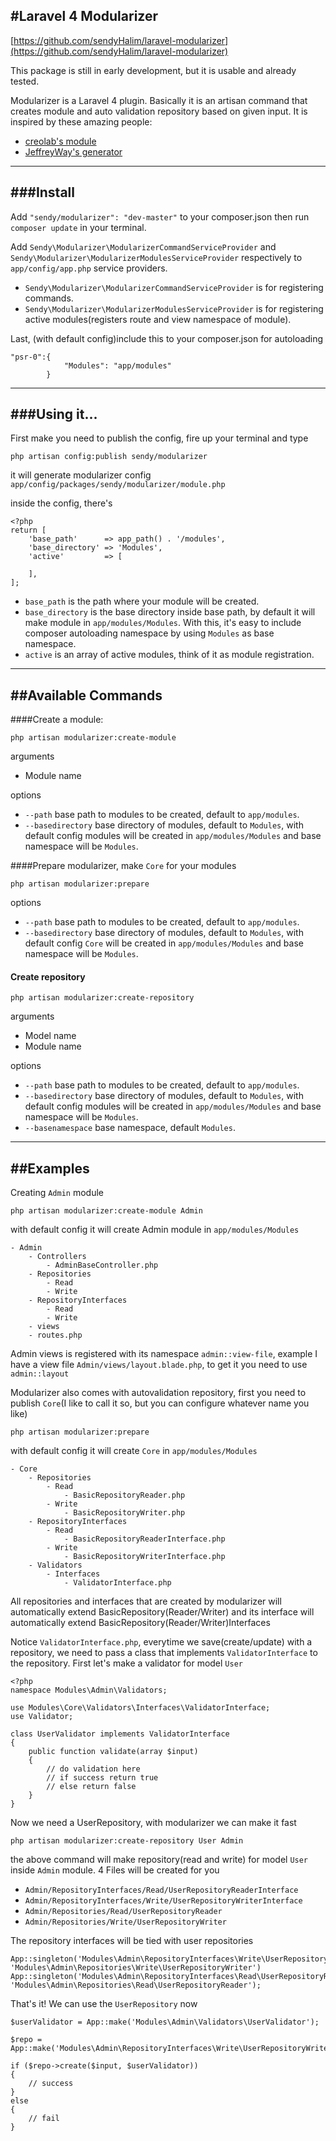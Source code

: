 #Laravel 4 Modularizer
---
[https://github.com/sendyHalim/laravel-modularizer](https://github.com/sendyHalim/laravel-modularizer)

This package is still in early development, but it is usable and already tested.

Modularizer is a Laravel 4 plugin. Basically it is an artisan command that creates module and auto validation repository based on given input.
It is inspired by these amazing people:

* [creolab's module](https://github.com/creolab/laravel-modules)
* [JeffreyWay's generator](https://github.com/JeffreyWay/Laravel-4-Generators)

---
###Install
---

Add `"sendy/modularizer": "dev-master"` to your composer.json then run `composer update` in your terminal.

Add `Sendy\Modularizer\ModularizerCommandServiceProvider` and `Sendy\Modularizer\ModularizerModulesServiceProvider` respectively to `app/config/app.php` service providers.


* `Sendy\Modularizer\ModularizerCommandServiceProvider` is for registering commands.
* `Sendy\Modularizer\ModularizerModulesServiceProvider` is for registering active modules(registers route and view namespace of  module).

Last, (with default config)include this to your composer.json for autoloading
```
"psr-0":{
            "Modules": "app/modules"
        }
```

---
###Using it...
---
First make you need to publish the config, fire up your terminal  and type

```
php artisan config:publish sendy/modularizer
```

it will generate modularizer config `app/config/packages/sendy/modularizer/module.php`

inside the config, there's
```
<?php
return [
    'base_path'      => app_path() . '/modules',
    'base_directory' => 'Modules',
    'active'         => [

    ],
];
```

* `base_path` is the path where your module will be created.
* `base_directory` is the base directory inside base path, by default it will make module in `app/modules/Modules`. With this, it's easy to include composer autoloading namespace by using `Modules` as base namespace.
* `active` is an array of active modules, think of it as module registration.

---
##Available Commands
---

####Create a module:
```
php artisan modularizer:create-module
```
arguments

* Module name

options

* `--path` base path to modules to be created, default to `app/modules`.
* `--basedirectory` base directory of modules, default to `Modules`, with default config modules will be created in `app/modules/Modules` and base namespace will be `Modules`.

####Prepare modularizer, make `Core` for your modules
```
php artisan modularizer:prepare
```
options

* `--path` base path to modules to be created, default to `app/modules`.
* `--basedirectory` base directory of modules, default to `Modules`, with default config `Core` will be created in `app/modules/Modules` and base namespace will be `Modules`.

#### Create repository
```
php artisan modularizer:create-repository
```
arguments

* Model name
* Module name

options

* `--path` base path to modules to be created, default to `app/modules`.
* `--basedirectory` base directory of modules, default to `Modules`, with default config modules will be created in `app/modules/Modules` and base namespace will be `Modules`.
* `--basenamespace` base namespace, default `Modules`.


---
##Examples
---

Creating `Admin` module
```
php artisan modularizer:create-module Admin
```

with default config it will create Admin module in `app/modules/Modules`
```
- Admin
    - Controllers
        - AdminBaseController.php
    - Repositories
        - Read
        - Write
    - RepositoryInterfaces
        - Read
        - Write
    - views
    - routes.php
```

Admin views is registered with its namespace `admin::view-file`, example I have a view file `Admin/views/layout.blade.php`, to get it you need to use `admin::layout`

Modularizer also comes with autovalidation repository, first you need to publish `Core`(I like to call it so, but you can configure whatever name you like)
```
php artisan modularizer:prepare
```
with default config it will create `Core` in `app/modules/Modules`
```
- Core
    - Repositories
        - Read
            - BasicRepositoryReader.php
        - Write
            - BasicRepositoryWriter.php
    - RepositoryInterfaces
        - Read
            - BasicRepositoryReaderInterface.php
        - Write
            - BasicRepositoryWriterInterface.php
    - Validators
        - Interfaces
            - ValidatorInterface.php

```

All repositories and interfaces that are created by modularizer will automatically extend BasicRepository(Reader/Writer) and its interface will automatically extend BasicRepository(Reader/Writer)Interfaces

Notice `ValidatorInterface.php`, everytime we save(create/update) with a repository, we need to pass a class that implements `ValidatorInterface` to the repository. First let's make a validator for model `User`


```
<?php
namespace Modules\Admin\Validators;

use Modules\Core\Validators\Interfaces\ValidatorInterface;
use Validator;

class UserValidator implements ValidatorInterface
{
    public function validate(array $input)
    {
        // do validation here
        // if success return true
        // else return false
    }
}
```

Now we need a UserRepository, with modularizer we can make it fast

```
php artisan modularizer:create-repository User Admin
```

the above command will make repository(read and write) for model `User` inside `Admin` module. 4 Files will be created for you

* `Admin/RepositoryInterfaces/Read/UserRepositoryReaderInterface`
* `Admin/RepositoryInterfaces/Write/UserRepositoryWriterInterface`
* `Admin/Repositories/Read/UserRepositoryReader`
* `Admin/Repositories/Write/UserRepositoryWriter`

The repository interfaces will be tied with user repositories

```
App::singleton('Modules\Admin\RepositoryInterfaces\Write\UserRepositoryWriterInterface', 'Modules\Admin\Repositories\Write\UserRepositoryWriter')
App::singleton('Modules\Admin\RepositoryInterfaces\Read\UserRepositoryReaderInterface', 'Modules\Admin\Repositories\Read\UserRepositoryReader');
```

That's it! We can use the `UserRepository` now

```
$userValidator = App::make('Modules\Admin\Validators\UserValidator');

$repo = App::make('Modules\Admin\RepositoryInterfaces\Write\UserRepositoryWriterInterface');

if ($repo->create($input, $userValidator))
{
    // success
}
else
{
    // fail
}
```
